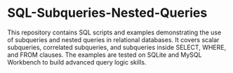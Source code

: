 # SQL-Subqueries-Nested-Queries
This repository contains SQL scripts and examples demonstrating the use of subqueries and nested queries in relational databases. It covers scalar subqueries, correlated subqueries, and subqueries inside SELECT, WHERE, and FROM clauses. The examples are tested on SQLite and MySQL Workbench to build advanced query logic skills.
